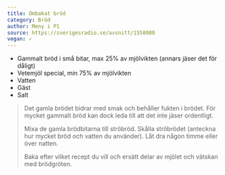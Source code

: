 ```yaml
---
title: Ombakat bröd
category: Bröd
author: Meny i P1
source: https://sverigesradio.se/avsnitt/1558080
vegan: ✓
---
```


- Gammalt bröd i små bitar, max 25% av mjölvikten (annars jäser det för dåligt)
- Vetemjöl special, min 75% av mjölvikten
- Vatten
- Gäst
- Salt

> Det gamla brödet bidrar med smak och behåller fukten i brödet. För mycket gammalt bröd kan dock leda till att det inte jäser ordentligt.
>
> Mixa de gamla brödbitarna till ströbröd. Skålla ströbrödet (anteckna hur mycket bröd och vatten du använder). Låt dra någon timme eller över natten.
> 
> Baka efter vilket recept du vill och ersätt delar av mjölet och vätskan med brödgröten.
